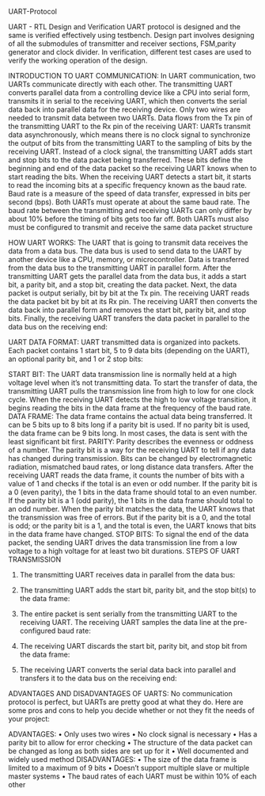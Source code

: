 UART-Protocol

UART - RTL Design and Verification UART protocol is designed and the same is verified effectively using testbench. Design part involves designing of all the submodules of transmitter and receiver sections, FSM,parity generator and clock divider. In verification, different test cases are used to verify the working operation of the design.

INTRODUCTION TO UART COMMUNICATION:
  In UART communication, two UARTs communicate directly with each other. The transmitting UART converts parallel data from a controlling device like a CPU into serial form, transmits it in serial to the receiving UART, which then converts the serial data back into parallel data for the receiving device. Only two wires are needed to transmit data between two UARTs. Data flows from the Tx pin of the transmitting UART to the Rx pin of the receiving UART:
UARTs transmit data asynchronously, which means there is no clock signal to synchronize the output of bits from the transmitting UART to the sampling of bits by the receiving UART. Instead of a clock signal, the transmitting UART adds start and stop bits to the data packet being transferred. These bits define the beginning and end of the data packet so the receiving UART knows when to start reading the bits.
When the receiving UART detects a start bit, it starts to read the incoming bits at a specific frequency known as the baud rate. Baud rate is a measure of the speed of data transfer, expressed in bits per second (bps). Both UARTs must operate at about the same baud rate. The baud rate between the transmitting and receiving UARTs can only differ by about 10% before the timing of bits gets too far off.
Both UARTs must also must be configured to transmit and receive the same data packet structure

HOW UART WORKS:
  The UART that is going to transmit data receives the data from a data bus. The data bus is used to send data to the UART by another device like a CPU, memory, or microcontroller. Data is transferred from the data bus to the transmitting UART in parallel form. After the transmitting UART gets the parallel data from the data bus, it adds a start bit, a parity bit, and a stop bit, creating the data packet. Next, the data packet is output serially, bit by bit at the Tx pin. The receiving UART reads the data packet bit by bit at its Rx pin. The receiving UART then converts the data back into parallel form and removes the start bit, parity bit, and stop bits. Finally, the receiving UART transfers the data packet in parallel to the data bus on the receiving end:
  
UART DATA FORMAT:
   UART transmitted data is organized into packets. Each packet contains 1 start bit, 5 to 9 data bits (depending on the UART), an optional parity bit, and 1 or 2 stop bits:
 
START BIT:
  The UART data transmission line is normally held at a high voltage level when it’s not transmitting data. To start the transfer of data, the transmitting UART pulls the transmission line from high to low for one clock cycle. When the receiving UART detects the high to low voltage transition, it begins reading the bits in the data frame at the frequency of the baud rate.
DATA FRAME:
  The data frame contains the actual data being transferred. It can be 5 bits up to 8 bits long if a parity bit is used. If no parity bit is used, the data frame can be 9 bits long. In most cases, the data is sent with the least significant bit first.
PARITY:
  Parity describes the evenness or oddness of a number. The parity bit is a way for the receiving UART to tell if any data has changed during transmission. Bits can be changed by electromagnetic radiation, mismatched baud rates, or long distance data transfers. After the receiving UART reads the data frame, it counts the number of bits with a value of 1 and checks if the total is an even or odd number. If the parity bit is a 0 (even parity), the 1 bits in the data frame should total to an even number. If the parity bit is a 1 (odd parity), the 1 bits in the data frame should total to an odd number. When the parity bit matches the data, the UART knows that the transmission was free of errors. But if the parity bit is a 0, and the total is odd; or the parity bit is a 1, and the total is even, the UART knows that bits in the data frame have changed.
STOP BITS:
  To signal the end of the data packet, the sending UART drives the data transmission line from a low voltage to a high voltage for at least two bit durations.
STEPS OF UART TRANSMISSION
1. The transmitting UART receives data in parallel from the data bus:
                                     
2. The transmitting UART adds the start bit, parity bit, and the stop bit(s) to the data frame:
                               
3. The entire packet is sent serially from the transmitting UART to the receiving UART. The receiving UART samples the data line at the pre-configured baud rate:
               
4.  The receiving UART discards the start bit, parity bit, and stop bit from the data frame:
                             
5. The receiving UART converts the serial data back into parallel and transfers it to the data bus on the receiving end:
                               

ADVANTAGES AND DISADVANTAGES OF UARTS:
  No communication protocol is perfect, but UARTs are pretty good at what they do. Here are some pros and cons to help you decide whether or not they fit the needs of your project:

ADVANTAGES:
•	Only uses two wires
•	No clock signal is necessary
•	Has a parity bit to allow for error checking
•	The structure of the data packet can be changed as long as both sides are set up for it
•	Well documented and widely used method
DISADVANTAGES:
•	The size of the data frame is limited to a maximum of 9 bits
•	Doesn’t support multiple slave or multiple master systems
•	The baud rates of each UART must be within 10% of each other

